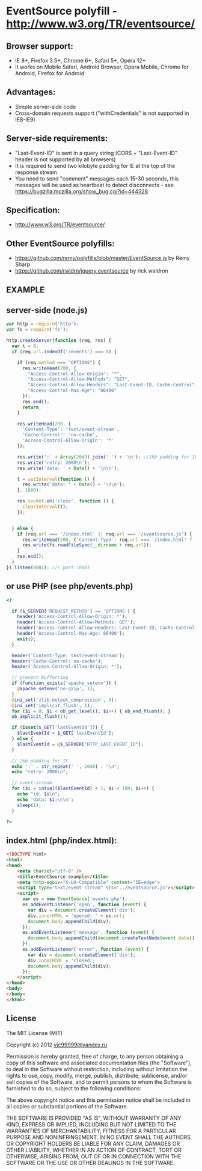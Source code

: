 EventSource polyfill - http://www.w3.org/TR/eventsource/
========================================================

Browser support:
----------------

* IE 8+, Firefox 3.5+, Chrome 6+, Safari 5+, Opera 12+
* It works on Mobile Safari, Android Browser, Opera Mobile, Chrome for Android, Firefox for Android

Advantages:
-----------

* Simple server-side code
* Cross-domain requests support ("withCredentials" is not supported in IE8-IE9)

Server-side requirements:
-------------------------

* "Last-Event-ID" is sent in a query string (CORS + "Last-Event-ID" header is not supported by all browsers)
* It is required to send two kilobyte padding for IE at the top of the response stream
* You need to send "comment" messages each 15-30 seconds, this messages will be used as heartbeat to detect disconnects - see https://bugzilla.mozilla.org/show_bug.cgi?id=444328

Specification:
--------------

* http://www.w3.org/TR/eventsource/

Other EventSource polyfills:
----------------------------

* https://github.com/remy/polyfills/blob/master/EventSource.js by Remy Sharp
* https://github.com/rwldrn/jquery.eventsource by rick waldron

EXAMPLE
-------



server-side (node.js)
---------------------

```javascript
var http = require('http');
var fs = require('fs');

http.createServer(function (req, res) {
  var t = 0;
  if (req.url.indexOf('/events') === 0) {

    if (req.method === "OPTIONS") {
      res.writeHead(200, {
        "Access-Control-Allow-Origin": "*",
        "Access-Control-Allow-Methods": "GET",
        "Access-Control-Allow-Headers": "Last-Event-ID, Cache-Control",
        "Access-Control-Max-Age": "86400"
      });
      res.end();
      return;
    }

    res.writeHead(200, {
      'Content-Type': 'text/event-stream',
      'Cache-Control': 'no-cache',
      'Access-Control-Allow-Origin': '*'
    });

    res.write(':' + Array(2049).join(' ') + '\n'); //2kb padding for IE
    res.write('retry: 2000\n');
    res.write('data: ' + Date() + '\n\n');

    t = setInterval(function () {
      res.write('data: ' + Date() + '\n\n');
    }, 1000);

    res.socket.on('close', function () {
      clearInterval(t);
    });


  } else {
    if (req.url === '/index.html' || req.url === '/eventsource.js') {
      res.writeHead(200, {'Content-Type': req.url === '/index.html' ? 'text/html' : 'text/javascript'});
      res.write(fs.readFileSync(__dirname + req.url));
    }
    res.end();
  }
}).listen(8081); //! port :8081
```

or use PHP (see php/events.php)
-------------------------------
```php
<?

  if ($_SERVER['REQUEST_METHOD'] == 'OPTIONS') {
    header('Access-Control-Allow-Origin: *');
    header('Access-Control-Allow-Methods: GET');
    header('Access-Control-Allow-Headers: Last-Event-ID, Cache-Control');
    header('Access-Control-Max-Age: 86400');
    exit();
  }

  header('Content-Type: text/event-stream');
  header('Cache-Control: no-cache');
  header('Access-Control-Allow-Origin: *');

  // prevent bufferring
  if (function_exists('apache_setenv')) {
    @apache_setenv('no-gzip', 1);
  }
  @ini_set('zlib.output_compression', 0);
  @ini_set('implicit_flush', 1);
  for ($i = 0; $i < ob_get_level(); $i++) { ob_end_flush(); }
  ob_implicit_flush(1);

  if (isset($_GET['lastEventId'])) {
    $lastEventId = $_GET['lastEventId'];
  } else {
    $lastEventId = @$_SERVER["HTTP_LAST_EVENT_ID"];
  }

  // 2kb padding for IE
  echo ':' . str_repeat(' ', 2048) . "\n";
  echo "retry: 2000\n";

  // event-stream
  for ($i = intval($lastEventId) + 1; $i < 100; $i++) {
    echo "id: $i\n";
    echo "data: $i;\n\n";
    sleep(1);
  }

?>
```

index.html (php/index.html):
----------------------------
```html
<!DOCTYPE html>
<html>
<head>
    <meta charset="utf-8" />
    <title>EventSource example</title>
    <meta http-equiv="X-UA-Compatible" content="IE=edge">
    <script type="text/event-stream" src="../eventsource.js"></script>
    <script>
      var es = new EventSource('events.php');
      es.addEventListener('open', function (event) {
        var div = document.createElement('div');
        div.innerHTML = 'opened: ' + es.url;
        document.body.appendChild(div);
      });
      es.addEventListener('message', function (event) {
        document.body.appendChild(document.createTextNode(event.data));
      });
      es.addEventListener('error', function (event) {
        var div = document.createElement('div');
        div.innerHTML = 'closed';
        document.body.appendChild(div);
      });
    </script>
</head>
<body>
</body>
</html>
```


License
-------
The MIT License (MIT)

Copyright (c) 2012 vic99999@yandex.ru

Permission is hereby granted, free of charge, to any person obtaining a copy of this software and associated documentation files (the "Software"), to deal in the Software without restriction, including without limitation the rights to use, copy, modify, merge, publish, distribute, sublicense, and/or sell copies of the Software, and to permit persons to whom the Software is furnished to do so, subject to the following conditions:

The above copyright notice and this permission notice shall be included in all copies or substantial portions of the Software.

THE SOFTWARE IS PROVIDED "AS IS", WITHOUT WARRANTY OF ANY KIND, EXPRESS OR IMPLIED, INCLUDING BUT NOT LIMITED TO THE WARRANTIES OF MERCHANTABILITY, FITNESS FOR A PARTICULAR PURPOSE AND NONINFRINGEMENT. IN NO EVENT SHALL THE AUTHORS OR COPYRIGHT HOLDERS BE LIABLE FOR ANY CLAIM, DAMAGES OR OTHER LIABILITY, WHETHER IN AN ACTION OF CONTRACT, TORT OR OTHERWISE, ARISING FROM, OUT OF OR IN CONNECTION WITH THE SOFTWARE OR THE USE OR OTHER DEALINGS IN THE SOFTWARE.
